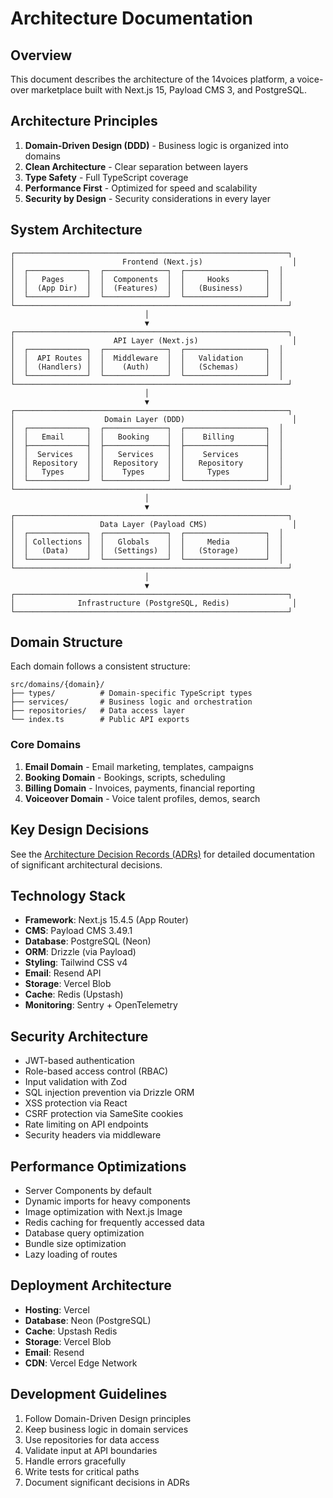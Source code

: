 # Architecture Documentation

## Overview

This document describes the architecture of the 14voices platform, a voice-over marketplace built with Next.js 15, Payload CMS 3, and PostgreSQL.

## Architecture Principles

1. **Domain-Driven Design (DDD)** - Business logic is organized into domains
2. **Clean Architecture** - Clear separation between layers
3. **Type Safety** - Full TypeScript coverage
4. **Performance First** - Optimized for speed and scalability
5. **Security by Design** - Security considerations in every layer

## System Architecture

```
┌─────────────────────────────────────────────────────────────┐
│                        Frontend (Next.js)                    │
│  ┌─────────────┐  ┌──────────────┐  ┌──────────────────┐  │
│  │   Pages     │  │  Components  │  │     Hooks        │  │
│  │  (App Dir)  │  │  (Features)  │  │   (Business)     │  │
│  └─────────────┘  └──────────────┘  └──────────────────┘  │
└─────────────────────────────────────────────────────────────┘
                              │
                              ▼
┌─────────────────────────────────────────────────────────────┐
│                      API Layer (Next.js)                     │
│  ┌─────────────┐  ┌──────────────┐  ┌──────────────────┐  │
│  │  API Routes │  │  Middleware  │  │   Validation     │  │
│  │  (Handlers) │  │    (Auth)    │  │   (Schemas)      │  │
│  └─────────────┘  └──────────────┘  └──────────────────┘  │
└─────────────────────────────────────────────────────────────┘
                              │
                              ▼
┌─────────────────────────────────────────────────────────────┐
│                    Domain Layer (DDD)                        │
│  ┌─────────────┐  ┌──────────────┐  ┌──────────────────┐  │
│  │   Email     │  │   Booking    │  │    Billing       │  │
│  ├─────────────┤  ├──────────────┤  ├──────────────────┤  │
│  │  Services   │  │   Services   │  │    Services      │  │
│  │ Repository  │  │  Repository  │  │   Repository     │  │
│  │   Types     │  │    Types     │  │     Types        │  │
│  └─────────────┘  └──────────────┘  └──────────────────┘  │
└─────────────────────────────────────────────────────────────┘
                              │
                              ▼
┌─────────────────────────────────────────────────────────────┐
│                   Data Layer (Payload CMS)                   │
│  ┌─────────────┐  ┌──────────────┐  ┌──────────────────┐  │
│  │ Collections │  │   Globals    │  │     Media        │  │
│  │   (Data)    │  │  (Settings)  │  │   (Storage)      │  │
│  └─────────────┘  └──────────────┘  └──────────────────┘  │
└─────────────────────────────────────────────────────────────┘
                              │
                              ▼
┌─────────────────────────────────────────────────────────────┐
│              Infrastructure (PostgreSQL, Redis)              │
└─────────────────────────────────────────────────────────────┘
```

## Domain Structure

Each domain follows a consistent structure:

```
src/domains/{domain}/
├── types/          # Domain-specific TypeScript types
├── services/       # Business logic and orchestration
├── repositories/   # Data access layer
└── index.ts        # Public API exports
```

### Core Domains

1. **Email Domain** - Email marketing, templates, campaigns
2. **Booking Domain** - Bookings, scripts, scheduling
3. **Billing Domain** - Invoices, payments, financial reporting
4. **Voiceover Domain** - Voice talent profiles, demos, search

## Key Design Decisions

See the [Architecture Decision Records (ADRs)](./adr) for detailed documentation of significant architectural decisions.

## Technology Stack

- **Framework**: Next.js 15.4.5 (App Router)
- **CMS**: Payload CMS 3.49.1
- **Database**: PostgreSQL (Neon)
- **ORM**: Drizzle (via Payload)
- **Styling**: Tailwind CSS v4
- **Email**: Resend API
- **Storage**: Vercel Blob
- **Cache**: Redis (Upstash)
- **Monitoring**: Sentry + OpenTelemetry

## Security Architecture

- JWT-based authentication
- Role-based access control (RBAC)
- Input validation with Zod
- SQL injection prevention via Drizzle ORM
- XSS protection via React
- CSRF protection via SameSite cookies
- Rate limiting on API endpoints
- Security headers via middleware

## Performance Optimizations

- Server Components by default
- Dynamic imports for heavy components
- Image optimization with Next.js Image
- Redis caching for frequently accessed data
- Database query optimization
- Bundle size optimization
- Lazy loading of routes

## Deployment Architecture

- **Hosting**: Vercel
- **Database**: Neon (PostgreSQL)
- **Cache**: Upstash Redis
- **Storage**: Vercel Blob
- **Email**: Resend
- **CDN**: Vercel Edge Network

## Development Guidelines

1. Follow Domain-Driven Design principles
2. Keep business logic in domain services
3. Use repositories for data access
4. Validate input at API boundaries
5. Handle errors gracefully
6. Write tests for critical paths
7. Document significant decisions in ADRs
